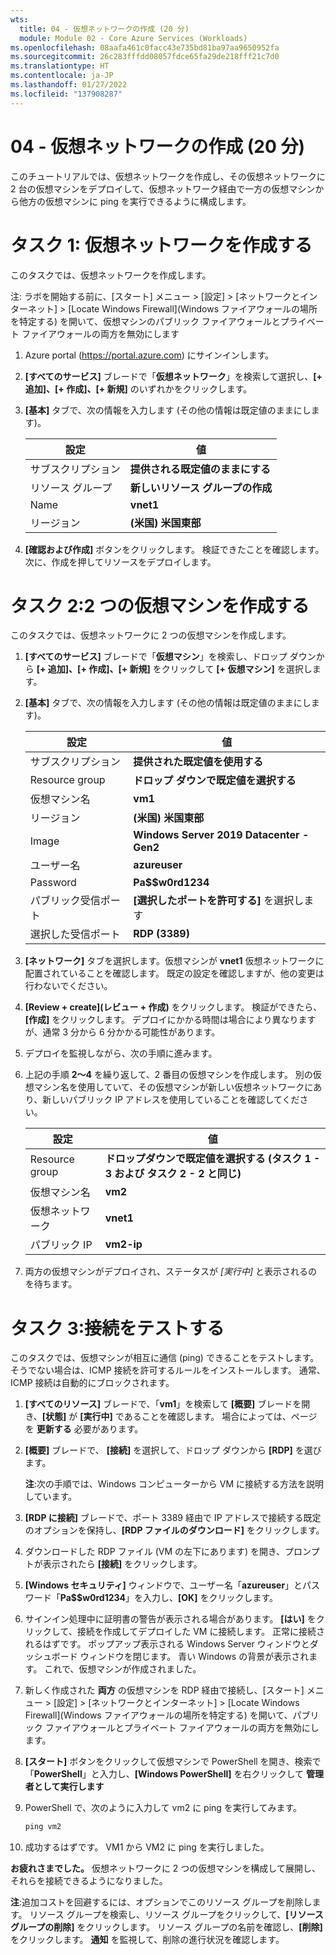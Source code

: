 ```yaml
---
wts:
  title: 04 - 仮想ネットワークの作成 (20 分)
  module: Module 02 - Core Azure Services (Workloads)
ms.openlocfilehash: 08aafa461c0facc43e735bd81ba97aa9650952fa
ms.sourcegitcommit: 26c283fffdd08057fdce65fa29de218fff21c7d0
ms.translationtype: HT
ms.contentlocale: ja-JP
ms.lasthandoff: 01/27/2022
ms.locfileid: "137908287"
---
```

# <a name="04---create-a-virtual-network-20-min"></a>04 - 仮想ネットワークの作成 (20 分)

このチュートリアルでは、仮想ネットワークを作成し、その仮想ネットワークに 2 台の仮想マシンをデプロイして、仮想ネットワーク経由で一方の仮想マシンから他方の仮想マシンに ping を実行できるように構成します。

# <a name="task-1-create-a-virtual-network"></a>タスク 1: 仮想ネットワークを作成する 

このタスクでは、仮想ネットワークを作成します。 

注: ラボを開始する前に、[スタート] メニュー > [設定] > [ネットワークとインターネット] > [Locate Windows Firewall]\(Windows ファイアウォールの場所を特定する\) を開いて、仮想マシンのパブリック ファイアウォールとプライベート ファイアウォールの両方を無効にします

1. Azure portal (<a href="https://portal.azure.com" target="_blank"><span style="color: #0066cc;" color="#0066cc">https://portal.azure.com</span></a>) にサインインします。

2. **[すべてのサービス]** ブレードで「**仮想ネットワーク**」を検索して選択し、**[+ 追加]、[+ 作成]、[+ 新規]** のいずれかをクリックします。 

3. **[基本]** タブで、次の情報を入力します (その他の情報は既定値のままにします)。

    | 設定 | 値 | 
    | --- | --- |
    | サブスクリプション | **提供される既定値のままにする** |
    | リソース グループ | **新しいリソース グループの作成** |
    | Name | **vnet1** |
    | リージョン | **(米国) 米国東部** |
    
   
4. **[確認および作成]** ボタンをクリックします。 検証できたことを確認します。 次に、作成を押してリソースをデプロイします。


# <a name="task-2-create-two-virtual-machines"></a>タスク 2:2 つの仮想マシンを作成する

このタスクでは、仮想ネットワークに 2 つの仮想マシンを作成します。 

1. **[すべてのサービス]** ブレードで「**仮想マシン**」を検索し、ドロップ ダウンから **[+ 追加]、[+ 作成]、[+ 新規]** をクリックして **[+ 仮想マシン]** を選択します。 

2. **[基本]** タブで、次の情報を入力します (その他の情報は既定値のままにします)。

   | 設定 | 値 | 
   | --- | --- |
   | サブスクリプション | **提供された既定値を使用する** |
   | Resource group |  **ドロップ ダウンで既定値を選択する** |
   | 仮想マシン名 | **vm1**|
   | リージョン | **(米国) 米国東部** |
   | Image | **Windows Server 2019 Datacenter - Gen2** |
   | ユーザー名| **azureuser** |
   | Password| **Pa$$w0rd1234** |
   | パブリック受信ポート| **[選択したポートを許可する]** を選択します  |
   | 選択した受信ポート| **RDP (3389)** |
   

3. **[ネットワーク]** タブを選択します。仮想マシンが **vnet1** 仮想ネットワークに配置されていることを確認します。 既定の設定を確認しますが、他の変更は行わないでください。 

4. **[Review + create]\(レビュー + 作成\)** をクリックします。 検証ができたら、**[作成]** をクリックします。 デプロイにかかる時間は場合により異なりますが、通常 3 分から 6 分かかる可能性があります。

5. デプロイを監視しながら、次の手順に進みます。 

6. 上記の手順 **2〜4** を繰り返して、2 番目の仮想マシンを作成します。 別の仮想マシン名を使用していて、その仮想マシンが新しい仮想ネットワークにあり、新しいパブリック IP アドレスを使用していることを確認してください。

    | 設定 | 値 |
    | --- | --- |
    | Resource group | **ドロップダウンで既定値を選択する (タスク 1 - 3 および タスク 2 - 2 と同じ)** |
    | 仮想マシン名 |  **vm2** |
    | 仮想ネットワーク | **vnet1** |
    | パブリック IP | **vm2-ip** |

7. 両方の仮想マシンがデプロイされ、ステータスが *[実行中]* と表示されるのを待ちます。

# <a name="task-3-test-the-connection"></a>タスク 3:接続をテストする 

このタスクでは、仮想マシンが相互に通信 (ping) できることをテストします。 そうでない場合は、ICMP 接続を許可するルールをインストールします。 通常、ICMP 接続は自動的にブロックされます。

1. **[すべてのリソース]** ブレードで、「**vm1**」を検索して **[概要]** ブレードを開き、**[状態]** が **[実行中]** であることを確認します。 場合によっては、ページを **更新する** 必要があります。

2. **[概要]** ブレードで、 **[接続]** を選択して、ドロップ ダウンから **[RDP]** を選びます。

    **注**:次の手順では、Windows コンピューターから VM に接続する方法を説明しています。 

3. **[RDP に接続]** ブレードで、ポート 3389 経由で IP アドレスで接続する既定のオプションを保持し、**[RDP ファイルのダウンロード]** をクリックします。

4. ダウンロードした RDP ファイル (VM の左下にあります) を開き、プロンプトが表示されたら **[接続]** をクリックします。 

5. **[Windows セキュリティ]** ウィンドウで、ユーザー名「**azureuser**」とパスワード「**Pa$$w0rd1234**」を入力し、**[OK]** をクリックします。

6. サインイン処理中に証明書の警告が表示される場合があります。 **[はい]** をクリックして、接続を作成してデプロイした VM に接続します。 正常に接続されるはずです。 ポップアップ表示される Windows Server ウィンドウとダッシュボード ウィンドウを閉じます。 青い Windows の背景が表示されます。 これで、仮想マシンが作成されました。

7. 新しく作成された **両方** の仮想マシンを RDP 経由で接続し、[スタート] メニュー > [設定] > [ネットワークとインターネット] > [Locate Windows Firewall]\(Windows ファイアウォールの場所を特定する\) を開いて、パブリック ファイアウォールとプライベート ファイアウォールの両方を無効にします。

8. **[スタート]** ボタンをクリックして仮想マシンで PowerShell を開き、検索で「**PowerShell**」と入力し、**[Windows PowerShell]** を右クリックして **管理者として実行します**

9. PowerShell で、次のように入力して vm2 に ping を実行してみます。

   ```PowerShell
   ping vm2
   ```

 10. 成功するはずです。 VM1 から VM2 に ping を実行しました。


**お疲れさまでした。** 仮想ネットワークに 2 つの仮想マシンを構成して展開し、それらを接続できるようになりました。

**注**:追加コストを回避するには、オプションでこのリソース グループを削除します。 リソース グループを検索し、リソース グループをクリックして、**[リソース グループの削除]** をクリックします。 リソース グループの名前を確認し、**[削除]** をクリックします。 **通知** を監視して、削除の進行状況を確認します。
